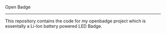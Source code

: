 Open Badge
__________


This repository contains the code for my openbadge project which is essentally a Li-Ion battery powered LED Badge.
